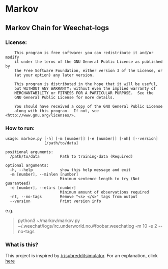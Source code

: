 # Markov
## Markov Chain for Weechat-logs

### License:
```
    This program is free software: you can redistribute it and/or modify
    it under the terms of the GNU General Public License as published by
    the Free Software Foundation, either version 3 of the License, or
    (at your option) any later version.

    This program is distributed in the hope that it will be useful,
    but WITHOUT ANY WARRANTY; without even the implied warranty of
    MERCHANTABILITY or FITNESS FOR A PARTICULAR PURPOSE.  See the
    GNU General Public License for more details.

    You should have received a copy of the GNU General Public License
    along with this program.  If not, see <http://www.gnu.org/licenses/>.
```

### How to run:
```
usage: markov.py [-h] [-m [number]] [-e [number]] [-nh] [--version]
                 [/path/to/data]

positional arguments:
  /path/to/data         Path to training-data (Required)

optional arguments:
  -h, --help            show this help message and exit
  -m [number], --minlen [number]
                        Minimum sentence length to try (Not guaranteed)
  -e [number], --eta-s [number]
                        Minimum amount of observations required
  -nt, --no-tags        Remove "<s> </s>" tags from output
  --version             Print version info
  ```

e.g.
> python3 ~/markov/markov.py ~/.weechat/logs/irc.underworld.no.#foobar.weechatlog -m 10 -e 2 --no-tags

### What is this?
This project is inspired by [/r/subredditsimulator](https://www.reddit.com/r/SubredditSimulator/). For an explanation, click [here](https://www.reddit.com/r/SubredditSimulator/comments/3g9ioz/what_is_rsubredditsimulator/)
